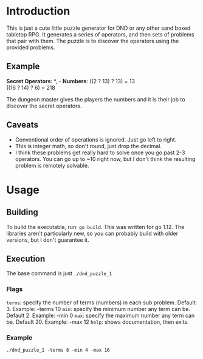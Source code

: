 # Introduction
This is just a cute little puzzle generator for DND or any other sand boxed tabletop RPG. 
It generates a series of operators, and then sets of problems that pair with them. The puzzle is
to discover the operators using the provided problems.

## Example
**Secret Operators**:
*, -
**Numbers**:
((2 ? 13) ? 13) = 13  
((16 ? 14) ? 6) = 218

The dungeon master gives the players the numbers and it is their job to discover the secret operators.

## Caveats
* Conventional order of operations is ignored. Just go left to right.  
* This is integer math, so don't round, just drop the decimal.
* I think these problems get really hard to solve once you go past 2-3 operators. You can go up
to ~10 right now, but I don't think the resulting problem is remotely solvable.

# Usage
## Building
To build the executable, run: `go build`.
This was written for go 1.12. The libraries aren't particularly new, so you can probably build with 
older versions, but I don't guarantee it.
## Execution
The base command is just
`./dnd_puzzle_1`
### Flags
`terms`: specify the number of terms (numbers) in each sub problem. Default: 3. Example: -terms 10
`min`: specify the minimum number any term can be. Default 2. Example: -min 0
`max`: specify the maximum number any term can be. Default 20. Example:  -max 12
`help`: shows documentation, then exits.
### Example
`./dnd_puzzle_1 -terms 8 -min 4 -max 16`